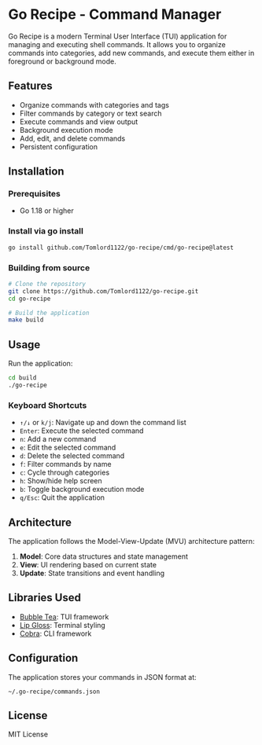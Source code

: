 # Go Recipe - Command Manager

Go Recipe is a modern Terminal User Interface (TUI) application for managing and executing shell commands. It allows you to organize commands into categories, add new commands, and execute them either in foreground or background mode.

## Features

- Organize commands with categories and tags
- Filter commands by category or text search
- Execute commands and view output
- Background execution mode
- Add, edit, and delete commands
- Persistent configuration

## Installation

### Prerequisites

- Go 1.18 or higher

### Install via go install

```bash
go install github.com/Tomlord1122/go-recipe/cmd/go-recipe@latest
```

### Building from source

```bash
# Clone the repository
git clone https://github.com/Tomlord1122/go-recipe.git
cd go-recipe

# Build the application
make build
```


## Usage

Run the application:

```bash
cd build
./go-recipe
```

### Keyboard Shortcuts

- `↑/↓` or `k/j`: Navigate up and down the command list
- `Enter`: Execute the selected command
- `n`: Add a new command
- `e`: Edit the selected command
- `d`: Delete the selected command
- `f`: Filter commands by name
- `c`: Cycle through categories
- `h`: Show/hide help screen
- `b`: Toggle background execution mode
- `q/Esc`: Quit the application

## Architecture

The application follows the Model-View-Update (MVU) architecture pattern:

1. **Model**: Core data structures and state management
2. **View**: UI rendering based on current state
3. **Update**: State transitions and event handling

## Libraries Used

- [Bubble Tea](https://github.com/charmbracelet/bubbletea): TUI framework
- [Lip Gloss](https://github.com/charmbracelet/lipgloss): Terminal styling
- [Cobra](https://github.com/spf13/cobra): CLI framework

## Configuration

The application stores your commands in JSON format at:

```
~/.go-recipe/commands.json
```

## License

MIT License

